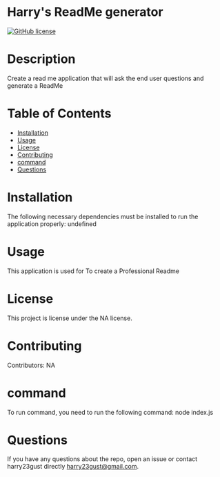 

  # Harry's ReadMe generator
  [![GitHub license](https://img.shields.io/badge/license-MIT-blue.svg)](https://github.com/harry23gust/undefined)
# Description
Create a read me application that will ask the end user questions and generate a ReadMe
# Table of Contents 
* [Installation](#Installation)
* [Usage](#usage)
* [License](#license)
* [Contributing](#contributing)
* [command](#command)
* [Questions](#questions)
# Installation
The following necessary dependencies must be installed to run the application properly: undefined
# Usage
​This application is used for To create a Professional Readme
# License
This project is license under the NA license.
# Contributing
​Contributors: NA
# command
To run command, you need to run the following command: node index.js
# Questions
If you have any questions about the repo, open an issue or contact harry23gust directly harry23gust@gmail.com.
